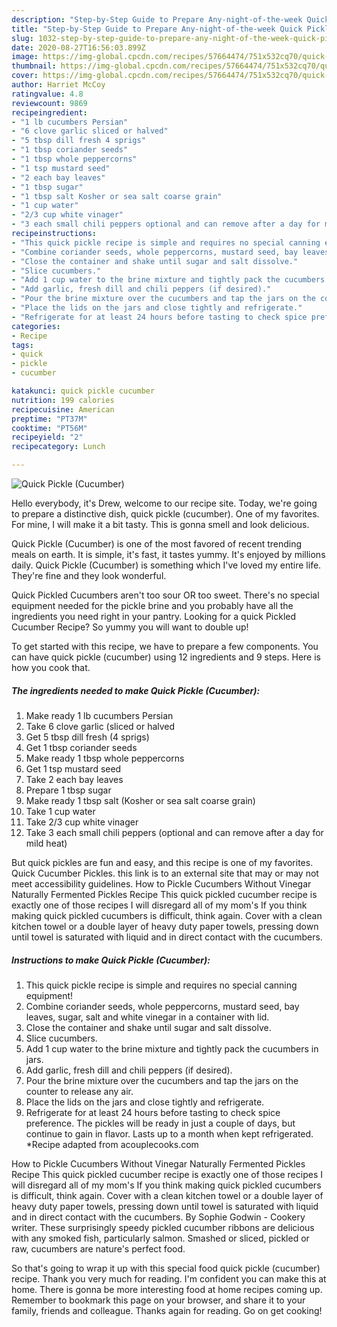 ```yaml
---
description: "Step-by-Step Guide to Prepare Any-night-of-the-week Quick Pickle (Cucumber)"
title: "Step-by-Step Guide to Prepare Any-night-of-the-week Quick Pickle (Cucumber)"
slug: 1032-step-by-step-guide-to-prepare-any-night-of-the-week-quick-pickle-cucumber
date: 2020-08-27T16:56:03.899Z
image: https://img-global.cpcdn.com/recipes/57664474/751x532cq70/quick-pickle-cucumber-recipe-main-photo.jpg
thumbnail: https://img-global.cpcdn.com/recipes/57664474/751x532cq70/quick-pickle-cucumber-recipe-main-photo.jpg
cover: https://img-global.cpcdn.com/recipes/57664474/751x532cq70/quick-pickle-cucumber-recipe-main-photo.jpg
author: Harriet McCoy
ratingvalue: 4.8
reviewcount: 9869
recipeingredient:
- "1 lb cucumbers Persian"
- "6 clove garlic sliced or halved"
- "5 tbsp dill fresh 4 sprigs"
- "1 tbsp coriander seeds"
- "1 tbsp whole peppercorns"
- "1 tsp mustard seed"
- "2 each bay leaves"
- "1 tbsp sugar"
- "1 tbsp salt Kosher or sea salt coarse grain"
- "1 cup water"
- "2/3 cup white vinager"
- "3 each small chili peppers optional and can remove after a day for mild heat"
recipeinstructions:
- "This quick pickle recipe is simple and requires no special canning equipment!"
- "Combine coriander seeds, whole peppercorns, mustard seed, bay leaves, sugar, salt and white vinegar in a container with lid."
- "Close the container and shake until sugar and salt dissolve."
- "Slice cucumbers."
- "Add 1 cup water to the brine mixture and tightly pack the cucumbers in jars."
- "Add garlic, fresh dill and chili peppers (if desired)."
- "Pour the brine mixture over the cucumbers and tap the jars on the counter to release any air."
- "Place the lids on the jars and close tightly and refrigerate."
- "Refrigerate for at least 24 hours before tasting to check spice preference. The pickles will be ready in just a couple of days, but continue to gain in flavor. Lasts up to a month when kept refrigerated.  *Recipe adapted from acouplecooks.com"
categories:
- Recipe
tags:
- quick
- pickle
- cucumber

katakunci: quick pickle cucumber 
nutrition: 199 calories
recipecuisine: American
preptime: "PT37M"
cooktime: "PT56M"
recipeyield: "2"
recipecategory: Lunch

---
```



![Quick Pickle (Cucumber)](https://img-global.cpcdn.com/recipes/57664474/751x532cq70/quick-pickle-cucumber-recipe-main-photo.jpg)

Hello everybody, it's Drew, welcome to our recipe site. Today, we're going to prepare a distinctive dish, quick pickle (cucumber). One of my favorites. For mine, I will make it a bit tasty. This is gonna smell and look delicious.

Quick Pickle (Cucumber) is one of the most favored of recent trending meals on earth. It is simple, it's fast, it tastes yummy. It's enjoyed by millions daily. Quick Pickle (Cucumber) is something which I've loved my entire life. They're fine and they look wonderful.

Quick Pickled Cucumbers aren&#39;t too sour OR too sweet. There&#39;s no special equipment needed for the pickle brine and you probably have all the ingredients you need right in your pantry. Looking for a quick Pickled Cucumber Recipe? So yummy you will want to double up!


To get started with this recipe, we have to prepare a few components. You can have quick pickle (cucumber) using 12 ingredients and 9 steps. Here is how you cook that.

<!--inarticleads1-->

##### The ingredients needed to make Quick Pickle (Cucumber):

1. Make ready 1 lb cucumbers Persian
1. Take 6 clove garlic (sliced or halved
1. Get 5 tbsp dill fresh (4 sprigs)
1. Get 1 tbsp coriander seeds
1. Make ready 1 tbsp whole peppercorns
1. Get 1 tsp mustard seed
1. Take 2 each bay leaves
1. Prepare 1 tbsp sugar
1. Make ready 1 tbsp salt (Kosher or sea salt coarse grain)
1. Take 1 cup water
1. Take 2/3 cup white vinager
1. Take 3 each small chili peppers (optional and can remove after a day for mild heat)


But quick pickles are fun and easy, and this recipe is one of my favorites. Quick Cucumber Pickles. this link is to an external site that may or may not meet accessibility guidelines. How to Pickle Cucumbers Without Vinegar Naturally Fermented Pickles Recipe This quick pickled cucumber recipe is exactly one of those recipes I will disregard all of my mom&#39;s If you think making quick pickled cucumbers is difficult, think again. Cover with a clean kitchen towel or a double layer of heavy duty paper towels, pressing down until towel is saturated with liquid and in direct contact with the cucumbers. 

<!--inarticleads2-->

##### Instructions to make Quick Pickle (Cucumber):

1. This quick pickle recipe is simple and requires no special canning equipment!
1. Combine coriander seeds, whole peppercorns, mustard seed, bay leaves, sugar, salt and white vinegar in a container with lid.
1. Close the container and shake until sugar and salt dissolve.
1. Slice cucumbers.
1. Add 1 cup water to the brine mixture and tightly pack the cucumbers in jars.
1. Add garlic, fresh dill and chili peppers (if desired).
1. Pour the brine mixture over the cucumbers and tap the jars on the counter to release any air.
1. Place the lids on the jars and close tightly and refrigerate.
1. Refrigerate for at least 24 hours before tasting to check spice preference. The pickles will be ready in just a couple of days, but continue to gain in flavor. Lasts up to a month when kept refrigerated.  *Recipe adapted from acouplecooks.com


How to Pickle Cucumbers Without Vinegar Naturally Fermented Pickles Recipe This quick pickled cucumber recipe is exactly one of those recipes I will disregard all of my mom&#39;s If you think making quick pickled cucumbers is difficult, think again. Cover with a clean kitchen towel or a double layer of heavy duty paper towels, pressing down until towel is saturated with liquid and in direct contact with the cucumbers. By Sophie Godwin - Cookery writer. These surprisingly speedy pickled cucumber ribbons are delicious with any smoked fish, particularly salmon. Smashed or sliced, pickled or raw, cucumbers are nature&#39;s perfect food. 

So that's going to wrap it up with this special food quick pickle (cucumber) recipe. Thank you very much for reading. I'm confident you can make this at home. There is gonna be more interesting food at home recipes coming up. Remember to bookmark this page on your browser, and share it to your family, friends and colleague. Thanks again for reading. Go on get cooking!
